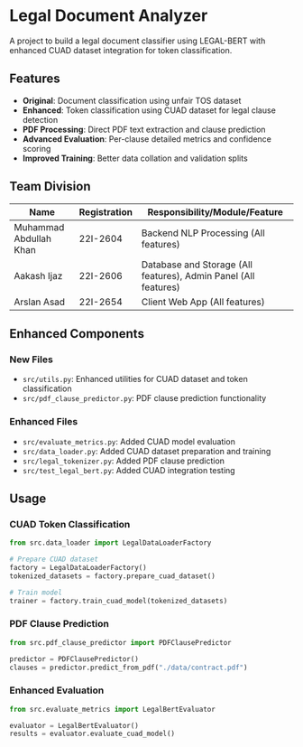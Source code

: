 # Legal Document Analyzer

A project to build a legal document classifier using LEGAL-BERT with enhanced CUAD dataset integration for token classification.

## Features

- **Original**: Document classification using unfair TOS dataset
- **Enhanced**: Token classification using CUAD dataset for legal clause detection
- **PDF Processing**: Direct PDF text extraction and clause prediction
- **Advanced Evaluation**: Per-clause detailed metrics and confidence scoring
- **Improved Training**: Better data collation and validation splits

## Team Division

| Name | Registration | Responsibility/Module/Feature |
|------|-------------|------------------------------|
| Muhammad Abdullah Khan | 22I-2604 | Backend NLP Processing (All features) |
| Aakash Ijaz | 22I-2606 | Database and Storage (All features), Admin Panel (All features) |
| Arslan Asad | 22I-2654 | Client Web App (All features) |

## Enhanced Components

### New Files
- `src/utils.py`: Enhanced utilities for CUAD dataset and token classification
- `src/pdf_clause_predictor.py`: PDF clause prediction functionality

### Enhanced Files
- `src/evaluate_metrics.py`: Added CUAD model evaluation
- `src/data_loader.py`: Added CUAD dataset preparation and training
- `src/legal_tokenizer.py`: Added PDF clause prediction
- `src/test_legal_bert.py`: Added CUAD integration testing

## Usage

### CUAD Token Classification
```python
from src.data_loader import LegalDataLoaderFactory

# Prepare CUAD dataset
factory = LegalDataLoaderFactory()
tokenized_datasets = factory.prepare_cuad_dataset()

# Train model
trainer = factory.train_cuad_model(tokenized_datasets)
```

### PDF Clause Prediction
```python
from src.pdf_clause_predictor import PDFClausePredictor

predictor = PDFClausePredictor()
clauses = predictor.predict_from_pdf("./data/contract.pdf")
```

### Enhanced Evaluation
```python
from src.evaluate_metrics import LegalBertEvaluator

evaluator = LegalBertEvaluator()
results = evaluator.evaluate_cuad_model()
```
